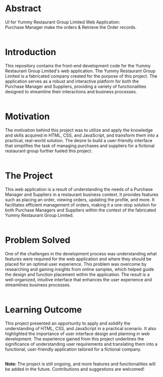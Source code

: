 # Abstract
UI for Yummy Restaurant Group Limited Web Application: <br/>
Purchase Manager make the orders &amp; Retrieve the Order records.<br/><br/>



# Introduction

This repository contains the front-end development code for the Yummy Restaurant Group Limited's web application. The Yummy Restaurant Group Limited is a fabricated company created for the purpose of this project. The application serves as a robust and interactive platform for both the Purchase Manager and Suppliers, providing a variety of functionalities designed to streamline their interactions and business processes.
<br/><br/>

# Motivation

The motivation behind this project was to utilize and apply the knowledge and skills acquired in HTML, CSS, and JavaScript, and transform them into a practical, real-world solution. The desire to build a user-friendly interface that simplifies the task of managing purchases and suppliers for a fictional restaurant group further fueled this project.
<br/><br/>

# The Project

This web application is a result of understanding the needs of a Purchase Manager and Suppliers in a restaurant business context. It provides features such as placing an order, viewing orders, updating the profile, and more. It facilitates efficient management of orders, making it a one-stop solution for both Purchase Managers and Suppliers within the context of the fabricated Yummy Restaurant Group Limited.
<br/><br/>

# Problem Solved

One of the challenges in the development process was understanding what features were required for the web application and where they should be placed for an optimal user experience. This problem was overcome by researching and gaining insights from online samples, which helped guide the design and function placement within the application. The result is a well-organized, intuitive interface that enhances the user experience and streamlines business processes.
<br/><br/>

# Learning Outcome

This project presented an opportunity to apply and solidify the understanding of HTML, CSS, and JavaScript in a practical scenario. It also highlighted the importance of user interface design and planning in web development. The experience gained from this project underlines the significance of understanding user requirements and translating them into a functional, user-friendly application tailored for a fictional company.<br/><br/>

<strong>Note: </strong>The project is still ongoing, and more features and functionalities will be added in the future. Contributions and suggestions are welcomed!
